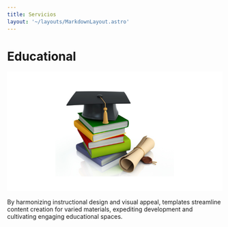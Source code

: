 ```yaml
---
title: Servicios
layout: '~/layouts/MarkdownLayout.astro'
---
```


# Educational

![Educational](/src/assets/images/Education.png)

By harmonizing instructional design and visual appeal, templates streamline content creation for varied materials, expediting development and cultivating engaging educational spaces.
